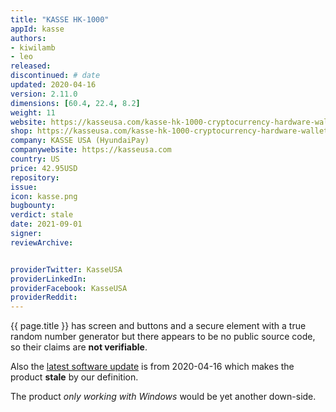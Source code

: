 ```yaml
---
title: "KASSE HK-1000"
appId: kasse
authors:
- kiwilamb
- leo
released: 
discontinued: # date
updated: 2020-04-16
version: 2.11.0
dimensions: [60.4, 22.4, 8.2]
weight: 11
website: https://kasseusa.com/kasse-hk-1000-cryptocurrency-hardware-wallet/
shop: https://kasseusa.com/kasse-hk-1000-cryptocurrency-hardware-wallet/
company: KASSE USA (HyundaiPay)
companywebsite: https://kasseusa.com
country: US
price: 42.95USD
repository: 
issue:
icon: kasse.png
bugbounty:
verdict: stale
date: 2021-09-01
signer:
reviewArchive:


providerTwitter: KasseUSA
providerLinkedIn: 
providerFacebook: KasseUSA
providerReddit: 
---
```



{{ page.title }} has screen and buttons and a secure element with a true
random number generator but there appears to be no public source code, so their
claims are **not verifiable**.

Also the [latest software update](https://kasseusa.com/software/) is from
2020-04-16 which makes the product **stale** by our definition.

The product *only working with Windows* would be yet another down-side.
